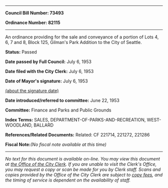 

********

**Council Bill Number: 73493**
   
**Ordinance Number: 82115**
********

 An ordinance providing for the sale and conveyance of a portion of Lots 4, 6, 7 and 8, Block 125, Gilman's Park Addition to the City of Seattle.

**Status:** Passed
   
**Date passed by Full Council:** July 6, 1953
   
**Date filed with the City Clerk:** July 6, 1953
   
**Date of Mayor's signature:** July 6, 1953
   
[(about the signature date)](/~public/approvaldate.htm)
   
   
   
**Date introduced/referred to committee:** June 22, 1953
   
**Committee:** Finance and Parks and Public Grounds
   
   
**Index Terms:** SALES, DEPARTMENT-OF-PARKS-AND-RECREATION, WEST-WOODLAND, BALLARD

**References/Related Documents:** Related: CF 221714, 221272, 221286

**Fiscal Note:**_(No fiscal note available at this time)_
********

_No text for this document is available on-line. You may view this document at [the Office of the City Clerk](http://www.seattle.gov/leg/clerk/contactUs.htm). If you are unable to visit the Clerk's Office, you may request a copy or scan be made for you by Clerk staff. Scans and copies provided by the Office of the City Clerk are subject to [copy fees](http://clerk.seattle.gov/~public/clerkfees.htm), and the timing of service is dependent on the availability of staff._

